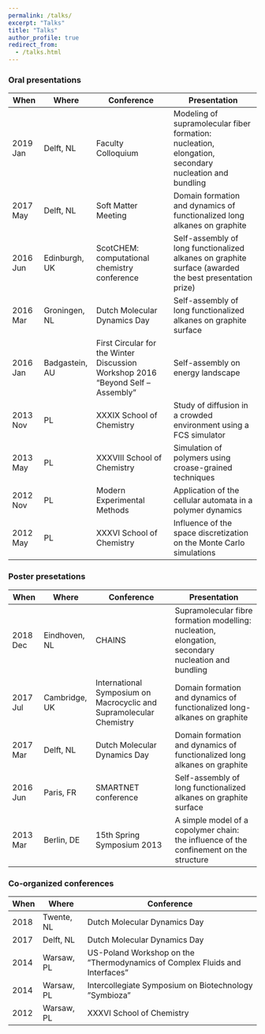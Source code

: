 ```yaml
---
permalink: /talks/
excerpt: "Talks"
title: "Talks"
author_profile: true
redirect_from: 
  - /talks.html
---
```



### Oral presentations


| When        | Where  |Conference   |  Presentation                                                            |
| --------    | ------ |------ | ------------------------------------------------------------ |
| 2019 Jan    | Delft, NL | Faculty Colloquium   | Modeling of supramolecular fiber formation: nucleation, elongation, secondary nucleation and bundling|
| 2017 May    | Delft, NL |Soft Matter Meeting |  Domain formation and dynamics of functionalized long alkanes on graphite |
| 2016 Jun    | Edinburgh, UK | ScotCHEM: computational chemistry conference   | Self-assembly of long functionalized alkanes on graphite surface (awarded the best presentation prize)|
| 2016 Mar    | Groningen, NL | Dutch Molecular Dynamics Day | Self-assembly of long functionalized alkanes on graphite surface |
| 2016 Jan    | Badgastein, AU |First Circular for the Winter Discussion Workshop 2016 “Beyond Self – Assembly”   | Self-assembly on energy landscape  |
| 2013 Nov    | PL |XXXIX School of Chemistry | Study of diffusion in a crowded environment using a FCS simulator|
| 2013 May    | PL |XXXVIII School of Chemistry| Simulation of polymers using croase-grained techniques|
| 2012 Nov    | PL |Modern Experimental Methods | Application of the cellular automata in a polymer dynamics |
| 2012 May    | PL | XXXVI School of Chemistry | Influence of the space discretization on the Monte Carlo simulations|

### Poster presetations

| When        | Where  | Conference   |  Presentation                                                            |
| --------    | ------ | ------ | ------------------------------------------------------------ |
| 2018 Dec    | Eindhoven, NL | CHAINS | Supramolecular fibre formation modelling: nucleation, elongation, secondary nucleation and bundling | 
| 2017 Jul    | Cambridge, UK | International Symposium on Macrocyclic and Supramolecular Chemistry | Domain formation and dynamics of functionalized long-alkanes on graphite | 
| 2017 Mar    | Delft, NL | Dutch Molecular Dynamics Day | Domain formation and dynamics of functionalized long alkanes on graphite |
| 2016 Jun    | Paris, FR | SMARTNET conference | Self-assembly of long functionalized alkanes on graphite surface|
| 2013 Mar    | Berlin, DE | 15th Spring Symposium 2013 | A simple model of a copolymer chain: the influence of the confinement on the structure|

### Co-organized conferences

| When     | Where  | Conference 
| -------- | ------ | ------ | 
| 2018     | Twente, NL | Dutch Molecular Dynamics Day| 
| 2017     | Delft, NL | Dutch Molecular Dynamics Day| 
| 2014     | Warsaw, PL | US-Poland Workshop on the ”Thermodynamics of Complex Fluids and Interfaces”|
| 2014     | Warsaw, PL | Intercollegiate Symposium on Biotechnology ”Symbioza”|
| 2012     | Warsaw, PL | XXXVI School of Chemistry|


